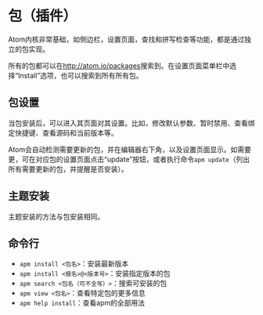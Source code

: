 # 包（插件）

Atom内核非常基础，如侧边栏，设置页面，查找和拼写检查等功能，都是通过独立的包实现。

所有的包都可以在<http://atom.io/packages>搜索到。在设置页面菜单栏中选择“Install”选项，也可以搜索到所有所有包。

## 包设置

当包安装后，可以进入其页面对其设置。比如，修改默认参数、暂时禁用、查看绑定快捷键、查看源码和当前版本等。

Atom会自动检测需要更新的包，并在编辑器右下角，以及设置页面显示。如需要更，可在对应包的设置页面点击“update”按钮，或者执行命令`apm update`（列出所有需要更新的包，并提醒是否安装）。

## 主题安装

主题安装的方法与包安装相同。

## 命令行

-   `apm install <包名>`：安装最新版本
-   `apm install <报名>@<版本号>`：安装指定版本的包
-   `apm search <包名（可不全写）>`：搜索可安装的包
-   `apm view <包名>`：查看特定包的更多信息
-   `apm help install`：查看apm的全部用法
